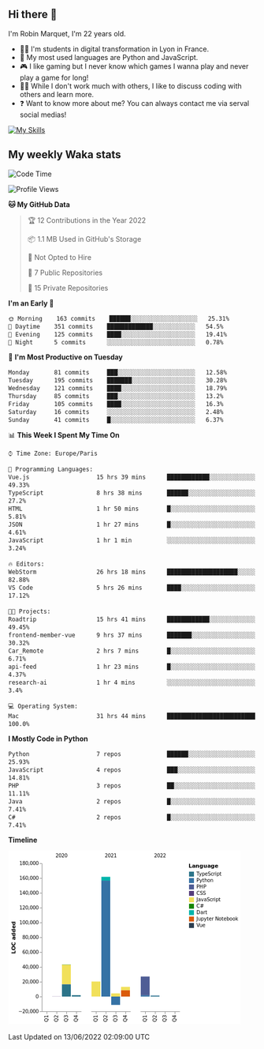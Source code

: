 ## Hi there 👋

I'm Robin Marquet, I'm 22 years old.

- 👨‍💻 I'm students in digital transformation in Lyon in France.
- 🌱 My most used languages are Python and JavaScript.
- 🎮 I like gaming but I never know which games I wanna play and never play a game for long!
- 👯‍♀️ While I don't work much with others, I like to discuss coding with others and learn more.
- ❓ Want to know more about me? You can always contact me via serval social medias!

[![My Skills](https://skillicons.dev/icons?i=js,html,css,docker,express,figma,firebase,graphql,mongodb,mysql,nodejs,py,react,ts,vue)](https://skillicons.dev)

## My weekly Waka stats

<!--START_SECTION:waka-->
![Code Time](http://img.shields.io/badge/Code%20Time-0%20secs-blue)

![Profile Views](http://img.shields.io/badge/Profile%20Views-0-blue)

**🐱 My GitHub Data** 

> 🏆 12 Contributions in the Year 2022
 > 
> 📦 1.1 MB Used in GitHub's Storage 
 > 
> 🚫 Not Opted to Hire
 > 
> 📜 7 Public Repositories 
 > 
> 🔑 15 Private Repositories  
 > 
**I'm an Early 🐤** 

```text
🌞 Morning    163 commits    ██████░░░░░░░░░░░░░░░░░░░   25.31% 
🌆 Daytime    351 commits    █████████████░░░░░░░░░░░░   54.5% 
🌃 Evening    125 commits    ████░░░░░░░░░░░░░░░░░░░░░   19.41% 
🌙 Night      5 commits      ░░░░░░░░░░░░░░░░░░░░░░░░░   0.78%

```
📅 **I'm Most Productive on Tuesday** 

```text
Monday       81 commits     ███░░░░░░░░░░░░░░░░░░░░░░   12.58% 
Tuesday      195 commits    ███████░░░░░░░░░░░░░░░░░░   30.28% 
Wednesday    121 commits    ████░░░░░░░░░░░░░░░░░░░░░   18.79% 
Thursday     85 commits     ███░░░░░░░░░░░░░░░░░░░░░░   13.2% 
Friday       105 commits    ████░░░░░░░░░░░░░░░░░░░░░   16.3% 
Saturday     16 commits     ░░░░░░░░░░░░░░░░░░░░░░░░░   2.48% 
Sunday       41 commits     █░░░░░░░░░░░░░░░░░░░░░░░░   6.37%

```


📊 **This Week I Spent My Time On** 

```text
⌚︎ Time Zone: Europe/Paris

💬 Programming Languages: 
Vue.js                   15 hrs 39 mins      ████████████░░░░░░░░░░░░░   49.33% 
TypeScript               8 hrs 38 mins       ██████░░░░░░░░░░░░░░░░░░░   27.2% 
HTML                     1 hr 50 mins        █░░░░░░░░░░░░░░░░░░░░░░░░   5.81% 
JSON                     1 hr 27 mins        █░░░░░░░░░░░░░░░░░░░░░░░░   4.61% 
JavaScript               1 hr 1 min          ░░░░░░░░░░░░░░░░░░░░░░░░░   3.24%

🔥 Editors: 
WebStorm                 26 hrs 18 mins      ████████████████████░░░░░   82.88% 
VS Code                  5 hrs 26 mins       ████░░░░░░░░░░░░░░░░░░░░░   17.12%

🐱‍💻 Projects: 
Roadtrip                 15 hrs 41 mins      ████████████░░░░░░░░░░░░░   49.45% 
frontend-member-vue      9 hrs 37 mins       ███████░░░░░░░░░░░░░░░░░░   30.32% 
Car_Remote               2 hrs 7 mins        █░░░░░░░░░░░░░░░░░░░░░░░░   6.71% 
api-feed                 1 hr 23 mins        █░░░░░░░░░░░░░░░░░░░░░░░░   4.37% 
research-ai              1 hr 4 mins         ░░░░░░░░░░░░░░░░░░░░░░░░░   3.4%

💻 Operating System: 
Mac                      31 hrs 44 mins      █████████████████████████   100.0%

```

**I Mostly Code in Python** 

```text
Python                   7 repos             ██████░░░░░░░░░░░░░░░░░░░   25.93% 
JavaScript               4 repos             ███░░░░░░░░░░░░░░░░░░░░░░   14.81% 
PHP                      3 repos             ██░░░░░░░░░░░░░░░░░░░░░░░   11.11% 
Java                     2 repos             █░░░░░░░░░░░░░░░░░░░░░░░░   7.41% 
C#                       2 repos             █░░░░░░░░░░░░░░░░░░░░░░░░   7.41%

```


**Timeline**

![Chart not found](https://raw.githubusercontent.com/rmarquet21/rmarquet21/main/charts/bar_graph.png) 


 Last Updated on 13/06/2022 02:09:00 UTC
<!--END_SECTION:waka-->
